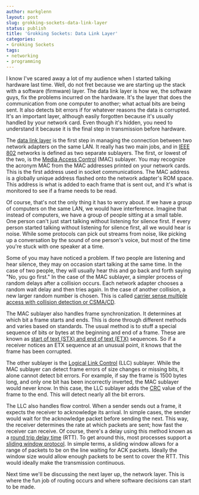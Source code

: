 ```yaml
---
author: markglenn
layout: post
slug: grokking-sockets-data-link-layer
status: publish
title: 'Grokking Sockets: Data Link Layer'
categories:
- Grokking Sockets
tags:
- networking
- programming
---
```


I know I've scared away a lot of my audience when I started talking
hardware last time. Well, do not fret because we are starting up the
stack with a software (firmware) layer. The data link layer is how we,
the software guys, fix the problems incurred on the hardware. It's the
layer that does the communication from one computer to another; what
actual bits are being sent. It also detects bit errors if for whatever
reasons the data is corrupted. It's an important layer, although easily
forgotten because it's usually handled by your network card. Even though
it's hidden, you need to understand it because it is the final step in
transmission before hardware. 

<!--more-->

The [data link layer](http://en.wikipedia.org/wiki/Data_Link_Layer) is the first step
in managing the connection between two network adapters on the same LAN.
It really has two main jobs, and in 
[IEEE 802](http://en.wikipedia.org/wiki/IEEE_802) networks is defined as two
separate sublayers. The first, or lowest of the two, is the 
[Media Access Control](http://en.wikipedia.org/wiki/Media_Access_Control) (MAC)
sublayer. You may recognize the acronym MAC from the MAC addresses
printed on your network cards. This is the first address used in socket
communications. The MAC address is a globally unique address flashed
onto the network adapter's ROM space. This address is what is added to
each frame that is sent out, and it's what is monitored to see if a
frame needs to be read. 

Of course, that's not the only thing it has to
worry about. If we have a group of computers on the same LAN, we would
have interference. Imagine that instead of computers, we have a group of
people sitting at a small table. One person can't just start talking
without listening for silence first. If every person started talking
without listening for silence first, all we would hear is noise. While
some protocols can pick out streams from noise, like picking up a
conversation by the sound of one person's voice, but most of the time
you're stuck with one speaker at a time.

Some of you may have noticed a
problem. If two people are listening and hear silence, they may on
occasion start talking at the same time. In the case of two people, they
will usually hear this and go back and forth saying "No, you go first."
In the case of the MAC sublayer, a simpler process of random delays
after a collision occurs. Each network adapter chooses a random wait
delay and then tries again. In the case of another collision, a new
larger random number is chosen. This is called 
[carrier sense multiple access with collision detection or CSMA/CD](http://en.wikipedia.org/wiki/Carrier_sense_multiple_access_with_collision_detection).

The MAC sublayer also handles frame synchronization. It determines at
which bit a frame starts and ends. This is done through different
methods and varies based on standards. The usual method is to stuff a
special sequence of bits or bytes at the beginning and end of a frame.
These are known as 
[start of text (STX) and end of text (ETX)](http://en.wikipedia.org/wiki/C0_and_C1_control_codes) sequences.
So if a receiver notices an ETX sequence at an unusual point, it knows
that the frame has been corrupted.

The other sublayer is the 
[Logical Link Control](http://en.wikipedia.org/wiki/Logical_Link_Control) (LLC)
sublayer. While the MAC sublayer can detect frame errors of size changes
or missing bits, it alone cannot detect bit errors. For example, if say
the frame is 1500 bytes long, and only one bit has been incorrectly
inverted, the MAC sublayer would never know. In this case, the LLC
sublayer adds the
[CRC](http://en.wikipedia.org/wiki/Cyclic_redundancy_check) value of the
frame to the end. This will detect nearly all the bit errors. 

The LLC also handles flow control. When a sender sends out a frame, it expects
the receiver to acknowledge its arrival. In simple cases, the sender
would wait for the acknowledge packet before sending the next. This way,
the receiver determines the rate at which packets are sent; how fast the
receiver can receive. Of course, there's a delay using this method known
as a [round trip delay time](http://en.wikipedia.org/wiki/Round-trip_delay_time) (RTT). To get
around this, most processes support a 
[sliding window protocol](http://en.wikipedia.org/wiki/Sliding_window_protocol). In
simple terms, a sliding window allows for a range of packets to be on
the line waiting for ACK packets. Ideally the window size would allow
enough packets to be sent to cover the RTT. This would ideally make the
transmission continuous. 

Next time we'll be discussing the next layer up, the network layer. This is where the fun job of routing occurs and
where software decisions can start to be made.
